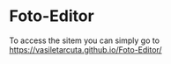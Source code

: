 # Foto-Editor

To access the sitem you can simply go to https://vasiletarcuta.github.io/Foto-Editor/
